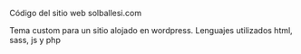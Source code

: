 Código del sitio web solballesi.com

Tema custom para un sitio alojado en wordpress.
Lenguajes utilizados html, sass, js y php